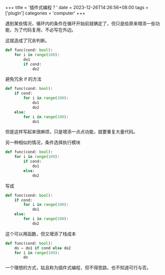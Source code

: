 +++
title = '插件式编程？'
date = 2023-12-26T14:26:56+08:00
tags = ['plugin']
categories = 'computer'
+++

遇到某些情况，循环内的条件在循环开始前就确定了，但只是给原来增添一些功能，为了代码复用，不必写在外边。

这就造成了冗余判断。

```python
def func(cond: bool):
    for i in range(100):
        do1
        if cond:
            do2
```

避免冗余 if 的方法

```python
def func(cond: bool):
    if cond:
        for i in range(100):
            do1
            do2
    else:
        for i in range(100):
            do1
```

但是这样写起来很麻烦，只是增添一点点功能，就要重复大量代码。

另一种相似的情况，条件选择执行模块

```python
def func(cond: bool):
    for i in range(100):
        if cond:
            do1
        else:
            do2
```

写成

```python
def func(cond: bool):
    if cond:
        for i in range(100):
            do1
    else:
        for i in range(100):
            do2
```

这个可以用函数，但又增添了栈成本

```python
def func(cond: bool):
    do = do1 if cond else do2
    for i in range(100):
        do
```

一个理想的方式，姑且称为插件式编程，但不得思路，也不知道可行与否。
